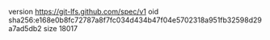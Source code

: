 version https://git-lfs.github.com/spec/v1
oid sha256:e168e0b8fc72787a8f7fc034d434b47f04e5702318a951fb32598d29a7ad5db2
size 18017
